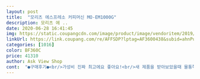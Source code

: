 ```yaml
---
layout: post 
title:  "모리츠 에스프레소 커피머신 MO-EM1000G" 
description: 모리츠 에 ..
date: 2020-06-28 16:41:45 
img: https://static.coupangcdn.com/image/product/image/vendoritem/2019/08/14/4965807837/d36a09f2-8c56-46e1-87eb-631e0b65cf4f.jpg 
linkUrl: https://link.coupang.com/re/AFFSDP?lptag=AF3600438&subid=ahnPublicAsk&pageKey=245137308&itemId=777160640&vendorItemId=4965807837&traceid=V0-113-52b474b2e72c3701 
categories: [1016] 
color: BF360C 
price: 41310 
author: Ask View Shop 
cont:  "●구매후기●<br/>가성비 진짜 최고에요 좋아요!<br/>새 제품을 받아보았을때 물통쪽 냄새가 심해서 구연산 사용해서 세척하는데에만 한시간 넘게 걸렸네요ㅠㅠ (구연산물 3번, 정수물 2번 모두 4잔분량으로 데우기 후 추출)<br/>아쉬운 점은 아쉬운 거지만 가격 생각했을때는 아주 베스트입니다!!<br/>아쉬운점은 설명서의 설명이 좀 더 상세했어도 좋을 것 같아요! 그리고 물통이 일체형이라 세척 부분에서 조금 아쉬워요.<br/><br/>예쁘고 실용적입니다.<br/> 커피 추출도 훌륭하고 가격대비 최고 성능이예요.<br/> 오른쪽 상단의 조작 버튼이 정확한 지점에서 멈추도록 되었더라면 좋았을텐데.<br/>.<br/> 아마도 딸깍거리도록 만들 수 없는 이유가 있겠죠.<br/>.<br/> 온 오프나 스팀과 추출이 그림위치에서 대략 마개 돌려서 막는 느낌으로 그 부분은 조금 아쉬워요.<br/> 물 조절을 잘해야 맛있는 커피가 나오는 건 당연하겠죠.<br/> 이 부분에 대한 설명서도 조금 친절했으면 하구요.<br/>.<br/> 하지만 만족도가 최고입니다.<br/>.<br/><br/>인테리어 소품으로는 진짜 좋아요 너무 예쁨<br/>잘 내려지더라구요! 대신 찐 에스프레소는 아니구 좀 더 연하게!<br/>저는 이거 잘 쓰다가 고장난다거나 하면 좀 더 고가로 넘어가려구요! 가정용 미니머신은 처음 사용해봐서 테스트 겸으로 사봤는데 아주 만족합니다^^<br/>저는 카페 일을 5년정도 했는데 좋다고 생각됩니당.<br/><br/>추출 압력도 괜찮고 스팀도 적당하게 잘 되는데<br/>친구 집들이 선물했는데, 친구도 좋아하고 다른 친구들도 멋지다고 해줘서 기분 좋네요! 가성비 선물 같아요 내돈내산 잘 안하게 되는 예쁜 쓰레기(?)는 선물 받으면 좋잖아요 ㅎㅎ 이건 예쁜 장난감 정도 인거 같아요 ㅎ<br/>커피 내려마시는건 좀 소꿉장난 하는 느낌이긴 하지만<br/>커피 내리는거 배워보고 싶은 사람, 내릴 줄 아는 사람 등 머신기기 입문자 모두에게 가성비 굿으로 좋을 것 같아요.<br/><br/>가성비 진짜 최고에요 좋아요!<br/>새 제품을 받아보았을때 물통쪽 냄새가 심해서 구연산 사용해서 세척하는데에만 한시간 넘게 걸렸네요ㅠㅠ (구연산물 3번, 정수물 2번 모두 4잔분량으로 데우기 후 추출)<br/>아쉬운 점은 아쉬운 거지만 가격 생각했을때는 아주 베스트입니다!!<br/>아쉬운점은 설명서의 설명이 좀 더 상세했어도 좋을 것 같아요! 그리고 물통이 일체형이라 세척 부분에서 조금 아쉬워요.<br/><br/>예쁘고 실용적입니다.<br/> 커피 추출도 훌륭하고 가격대비 최고 성능이예요.<br/> 오른쪽 상단의 조작 버튼이 정확한 지점에서 멈추도록 되었더라면 좋았을텐데.<br/>.<br/> 아마도 딸깍거리도록 만들 수 없는 이유가 있겠죠.<br/>.<br/> 온 오프나 스팀과 추출이 그림위치에서 대략 마개 돌려서 막는 느낌으로 그 부분은 조금 아쉬워요.<br/> 물 조절을 잘해야 맛있는 커피가 나오는 건 당연하겠죠.<br/> 이 부분에 대한 설명서도 조금 친절했으면 하구요.<br/>.<br/> 하지만 만족도가 최고입니다.<br/>.<br/><br/>인테리어 소품으로는 진짜 좋아요 너무 예쁨<br/>잘 내려지더라구요! 대신 찐 에스프레소는 아니구 좀 더 연하게!<br/>저는 이거 잘 쓰다가 고장난다거나 하면 좀 더 고가로 넘어가려구요! 가정용 미니머신은 처음 사용해봐서 테스트 겸으로 사봤는데 아주 만족합니다^^<br/>저는 카페 일을 5년정도 했는데 좋다고 생각됩니당.<br/><br/>추출 압력도 괜찮고 스팀도 적당하게 잘 되는데<br/>친구 집들이 선물했는데, 친구도 좋아하고 다른 친구들도 멋지다고 해줘서 기분 좋네요! 가성비 선물 같아요 내돈내산 잘 안하게 되는 예쁜 쓰레기(?)는 선물 받으면 좋잖아요 ㅎㅎ 이건 예쁜 장난감 정도 인거 같아요 ㅎ<br/>커피 내려마시는건 좀 소꿉장난 하는 느낌이긴 하지만<br/>커피 내리는거 배워보고 싶은 사람, 내릴 줄 아는 사람 등 머신기기 입문자 모두에게 가성비 굿으로 좋을 것 같아요.<br/><br/>" 
---
```

